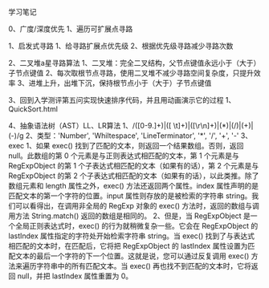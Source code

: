 学习笔记

0、广度/深度优先
  1、遍历可扩展点寻路

1、启发式寻路
  1、给寻路扩展点优先级
  2、根据优先级寻路减少寻路次数

2、二叉堆a星寻路算法
  1、二叉堆：完全二叉结构，父节点键值永远小于（大于）子节点键值
  2、每次取根节点寻路，使用二叉堆不减少寻路空间复杂度，只提升效率
  3、进堆上升，出堆下沉，保持根节点小于（大于）子节点键值

3、回到入学测评第五问实现快速排序代码，并且用动画演示它的过程
  1、QuickSort.html

4、抽象语法树（AST）LL、LR算法
  1、/([0-9\.]+)|([ \t]+)|([\r\n]+)|(\*)|(\/)|(\+)|(\-)/g
  2、类型：'Number', 'Whiltespace', 'LineTerminator', '*', '/', '+', '-'
  3、exec
    1、如果 exec() 找到了匹配的文本，则返回一个结果数组。否则，返回 null。此数组的第 0 个元素是与正则表达式相匹配的文本，第 1 个元素是与 RegExpObject 的第 1 个子表达式相匹配的文本（如果有的话），第 2 个元素是与 RegExpObject 的第 2 个子表达式相匹配的文本（如果有的话），以此类推。除了数组元素和 length 属性之外，exec() 方法还返回两个属性。index 属性声明的是匹配文本的第一个字符的位置。input 属性则存放的是被检索的字符串 string。我们可以看得出，在调用非全局的 RegExp 对象的 exec() 方法时，返回的数组与调用方法 String.match() 返回的数组是相同的。
    2、但是，当 RegExpObject 是一个全局正则表达式时，exec() 的行为就稍微复杂一些。它会在 RegExpObject 的 lastIndex 属性指定的字符处开始检索字符串 string。当 exec() 找到了与表达式相匹配的文本时，在匹配后，它将把 RegExpObject 的 lastIndex 属性设置为匹配文本的最后一个字符的下一个位置。这就是说，您可以通过反复调用 exec() 方法来遍历字符串中的所有匹配文本。当 exec() 再也找不到匹配的文本时，它将返回 null，并把 lastIndex 属性重置为 0。
